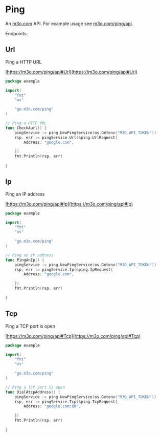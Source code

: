 # Ping

An [m3o.com](https://m3o.com) API. For example usage see [m3o.com/ping/api](https://m3o.com/ping/api).

Endpoints:

## Url

Ping a HTTP URL


[https://m3o.com/ping/api#Url](https://m3o.com/ping/api#Url)

```go
package example

import(
	"fmt"
	"os"

	"go.m3o.com/ping"
)

// Ping a HTTP URL
func CheckAurl() {
	pingService := ping.NewPingService(os.Getenv("M3O_API_TOKEN"))
	rsp, err := pingService.Url(&ping.UrlRequest{
		Address: "google.com",

	})
	fmt.Println(rsp, err)
	
}
```
## Ip

Ping an IP address


[https://m3o.com/ping/api#Ip](https://m3o.com/ping/api#Ip)

```go
package example

import(
	"fmt"
	"os"

	"go.m3o.com/ping"
)

// Ping an IP address
func PingAnIp() {
	pingService := ping.NewPingService(os.Getenv("M3O_API_TOKEN"))
	rsp, err := pingService.Ip(&ping.IpRequest{
		Address: "google.com",

	})
	fmt.Println(rsp, err)
	
}
```
## Tcp

Ping a TCP port is open


[https://m3o.com/ping/api#Tcp](https://m3o.com/ping/api#Tcp)

```go
package example

import(
	"fmt"
	"os"

	"go.m3o.com/ping"
)

// Ping a TCP port is open
func DialAtcpAddress() {
	pingService := ping.NewPingService(os.Getenv("M3O_API_TOKEN"))
	rsp, err := pingService.Tcp(&ping.TcpRequest{
		Address: "google.com:80",

	})
	fmt.Println(rsp, err)
	
}
```
